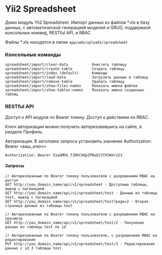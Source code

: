# Yii2 Spreadsheet

Демо модуль Yii2 Spreadsheet. Импорт данных из файлов *.xls в базу данных, с автоматической генерацией моделей и GRUD, поддержкой консольных команд, RESTful API, и RBAC

Файлы *.xls находятся в папке `app/web/uploads/spreadsheet`

### Консольные команды
```                  
spreadsheet/import/clear-data           Очистить таблицу
spreadsheet/import/create-table         Создать таблицу
spreadsheet/import/index (default)      Команды
spreadsheet/import/load-data            Загрузить данные в таблицу
spreadsheet/import/remove-table         Удалить таблицу
spreadsheet/import/show-files-names     Показать имена файлов
spreadsheet/import/show-tables-names    Показать имена созданных таблиц

```

### RESTful API
Доступ к API модуля по Bearer токену. Доступ к действиям по RBAC.
 
Ключ авторизации можно получить авторизовавшись на сайте, в разделе Профиль.

Авторизация: В заголовке запроса установить значение Authorization: Bearer <ваш_ключ>
```
Authorization: Bearer 51aGMh6_TJDKC9dpZPBaE23TX5NXruI3
```

#### Запросы
```
// Авторизованные по Bearer токену пользователи с разрешением RBAC на доступ
GET http://you_domain_name/api/v1/spreadsheet - Доступные таблицы, вывод с пагинацией
GET http://you_domain_name/api/v1/spreadsheet/test - Данные из таблицы test, вывод с пагинацией
GET http://you_domain_name/api/v1/spreadsheet/test?page=2 - Вторая страница данных из таблицы test

// Авторизованные по Bearer токену пользователи с разрешением RBAC на просмотр
GET http://you_domain_name/api/v1/spreadsheet/test/2 - Получение данных из таблицы test по id

// Авторизованные по Bearer токену пользователи, с разрешением RBAC на редактирование
PUT http://you_domain_name/api/v1/spreadsheet/test/3 - Редактирование данных с id 3 таблицы test
```
